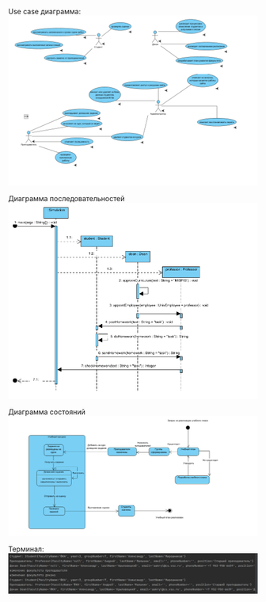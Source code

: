 Use case диаграмма:
![image](https://github.com/Arleqquinn/MISPIS_10/blob/main/task10_mispis/lab10-master/pictures/207662817-e4b4df4f-55f3-48de-8897-cf9a4ecfa045.png)

Диаграмма последовательностей
![image](https://github.com/Arleqquinn/MISPIS_10/blob/main/task10_mispis/lab10-master/pictures/sequenses.png)

Диаграмма состояний
![image](https://github.com/Arleqquinn/MISPIS_10/blob/main/task10_mispis/lab10-master/pictures/state.png)

Терминал:
![image](https://github.com/Arleqquinn/MISPIS_10/blob/main/task10_mispis/lab10-master/pictures/img.png)
